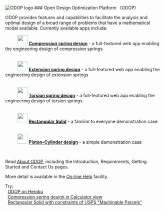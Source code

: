 ![ODOP logo](./client/public/favicon.ico "ODOP logo") ### Open Design Optimization Platform &nbsp; (ODOP)

ODOP provides features and capabilities to facilitate the analysis and optimal design 
of a broad range of problems that have a mathematical model available. 
Currently available apps include:

&nbsp; &nbsp; &nbsp; &nbsp; &nbsp; <img height="32" src="./client/public/designtypes/Spring/Compression/favicon.ico"> 
<b>[Compression spring design](https://odop.herokuapp.com/?type=Spring%2FCompression)</b> - a full-featured web app enabling the engineering design of compression springs    
<br />

&nbsp; &nbsp; &nbsp; &nbsp; &nbsp; <img height="32" src="./client/public/designtypes/Spring/Extension/favicon.ico"> 
<b>[Extension spring design](https://odop.herokuapp.com/?type=Spring%2FExtension)</b> - a full-featured web app enabling the engineering design of extension springs    
<br />

&nbsp; &nbsp; &nbsp; &nbsp; &nbsp; <img height="32" src="./client/public/designtypes/Spring/Torsion/favicon.ico"> 
<b>[Torsion spring design](https://odop.herokuapp.com/?type=Spring%2FTorsion)</b> - a full-featured web app enabling the engineering design of torsion springs    
<br />

&nbsp; &nbsp; &nbsp; &nbsp; &nbsp; <img height="32" src="./client/public/designtypes/Solid/favicon.ico"> 
<b>[Rectangular Solid](https://odop.herokuapp.com/?type=Solid)</b> - a familiar to everyone demonstration case   
<br />

&nbsp; &nbsp; &nbsp; &nbsp; &nbsp; <img height="32" src="./client/public/designtypes/Piston-Cylinder/favicon.ico"> 
<b>[Piston-Cylinder design](https://odop.herokuapp.com/?type=Piston-Cylinder)</b> - a simple demonstration case   

&nbsp;

Read [About ODOP](https://odop.herokuapp.com/docs/About), including the Introduction, Requirements, Getting Started and Contact Us pages.   

More detail is available in the [On-line Help](https://odop.herokuapp.com/docs/Help) facility.   

Try:   
&nbsp; [ODOP on Heroku](https://odop.herokuapp.com/)  
&nbsp; [Compression spring design in Calculator view](https://odop.herokuapp.com/?view=Calculator&execute=welcomeCalc)  
&nbsp; [Rectangular Solid with constraints of USPS "Machinable Parcels"](https://odop.herokuapp.com/?type=Solid&name=USPS_MachinableParcels)  

&nbsp;
